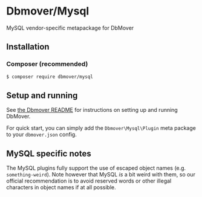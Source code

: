 # Dbmover/Mysql
MySQL vendor-specific metapackage for DbMover

## Installation

### Composer (recommended)
```sh
$ composer require dbmover/mysql
```

## Setup and running
See [the Dbmover README](http://dbmover.monomelodies.nl/core/docs/) for
instructions on setting up and running DbMover.

For quick start, you can simply add the `Dbmover\Mysql\Plugin` meta package
to your `dbmover.json` config.

## MySQL specific notes
The MySQL plugins fully support the use of escaped object names (e.g.
`something-weird`). Note however that MySQL _is_ a bit weird with them, so our
official recommendation is to avoid reserved words or other illegal characters
in object names if at all possible.

